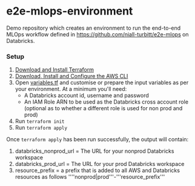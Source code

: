 # e2e-mlops-environment
Demo repository which creates an environment to run the end-to-end MLOps workflow defined in https://github.com/niall-turbitt/e2e-mlops on Databricks.

### Setup

1. [Download and Install Terraform](https://www.terraform.io/downloads)
2. [Download, Install and Configure the AWS CLI](https://docs.aws.amazon.com/cli/latest/userguide/getting-started-install.html)
3. Open [variables.tf](variables.tf) and customise or prepare the input variables as per your environment. At a minimum you'll need:
    * A Databricks account id, username and password
    * An IAM Role ARN to be used as the Databricks cross account role (optional as to whether a different role is used for non prod and prod)
4. Run ```terraform init```
5. Run ```terraform apply```

Once ```terraform apply``` has been run successfully, the output will contain:

1. databricks_nonprod_url = The URL for your nonprod Databricks workspace
2. databricks_prod_url = The URL for your prod Databricks workspace
3. resource_prefix = a prefix that is added to all AWS and Databricks resources as follows ''''nonprod|prod'''-'''resource_prefix'''
